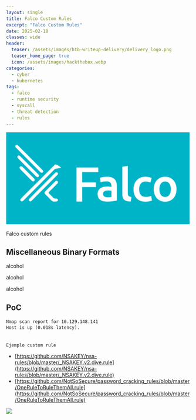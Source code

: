 ```yaml
---
layout: single
title: Falco Custom Rules
excerpt: "Falco Custom Rules"
date: 2025-02-18
classes: wide
header:
  teaser: /assets/images/htb-writeup-delivery/delivery_logo.png
  teaser_home_page: true
  icon: /assets/images/hackthebox.webp
categories:
  - cyber
  - kubernetes
tags:  
  - falco
  - runtime security
  - syscall
  - threat detection
  - rules
---
```


  <!-- ![](/assets/images/falco-test/falco_runtime_security.png) -->
<img src="/assets/images/falco-test/falco_runtime_security.png" alt="Descripción de la imagen" width="500"/>



Falco custom rules

## Miscellaneous Binary Formats


alcohol

alcohol

alcohol


## PoC


    Nmap scan report for 10.129.148.141
    Host is up (0.018s latency).


    Ejemplo custom rule



- [https://github.com/NSAKEY/nsa-rules/blob/master/_NSAKEY.v2.dive.rule](https://github.com/NSAKEY/nsa-rules/blob/master/_NSAKEY.v2.dive.rule)
- [https://github.com/NotSoSecure/password_cracking_rules/blob/master/OneRuleToRuleThemAll.rule](https://github.com/NotSoSecure/password_cracking_rules/blob/master/OneRuleToRuleThemAll.rule)


![](/assets/images/htb-writeup-delivery/root.png)